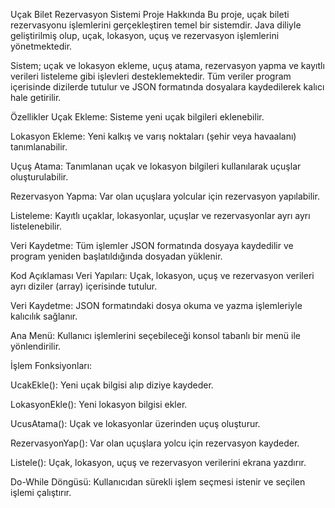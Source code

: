Uçak Bilet Rezervasyon Sistemi
Proje Hakkında
Bu proje, uçak bileti rezervasyonu işlemlerini gerçekleştiren temel bir sistemdir. Java diliyle geliştirilmiş olup, uçak, lokasyon, uçuş ve rezervasyon işlemlerini yönetmektedir.

Sistem; uçak ve lokasyon ekleme, uçuş atama, rezervasyon yapma ve kayıtlı verileri listeleme gibi işlevleri desteklemektedir. Tüm veriler program içerisinde dizilerde tutulur ve JSON formatında dosyalara kaydedilerek kalıcı hale getirilir.

Özellikler
Uçak Ekleme: Sisteme yeni uçak bilgileri eklenebilir.

Lokasyon Ekleme: Yeni kalkış ve varış noktaları (şehir veya havaalanı) tanımlanabilir.

Uçuş Atama: Tanımlanan uçak ve lokasyon bilgileri kullanılarak uçuşlar oluşturulabilir.

Rezervasyon Yapma: Var olan uçuşlara yolcular için rezervasyon yapılabilir.

Listeleme: Kayıtlı uçaklar, lokasyonlar, uçuşlar ve rezervasyonlar ayrı ayrı listelenebilir.

Veri Kaydetme: Tüm işlemler JSON formatında dosyaya kaydedilir ve program yeniden başlatıldığında dosyadan yüklenir.

Kod Açıklaması
Veri Yapıları: Uçak, lokasyon, uçuş ve rezervasyon verileri ayrı diziler (array) içerisinde tutulur.

Veri Kaydetme: JSON formatındaki dosya okuma ve yazma işlemleriyle kalıcılık sağlanır.

Ana Menü: Kullanıcı işlemlerini seçebileceği konsol tabanlı bir menü ile yönlendirilir.

İşlem Fonksiyonları:

UcakEkle(): Yeni uçak bilgisi alıp diziye kaydeder.

LokasyonEkle(): Yeni lokasyon bilgisi ekler.

UcusAtama(): Uçak ve lokasyonlar üzerinden uçuş oluşturur.

RezervasyonYap(): Var olan uçuşlara yolcu için rezervasyon kaydeder.

Listele(): Uçak, lokasyon, uçuş ve rezervasyon verilerini ekrana yazdırır.

Do-While Döngüsü: Kullanıcıdan sürekli işlem seçmesi istenir ve seçilen işlemi çalıştırır.
